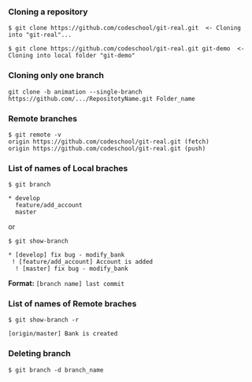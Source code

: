### Cloning a repository
```
$ git clone https://github.com/codeschool/git-real.git  <- Cloning into "git-real"...
```
```
$ git clone https://github.com/codeschool/git-real.git git-demo  <- Cloning into local folder "git-demo"
```

### Cloning only one branch
```
git clone -b animation --single-branch https://github.com/.../RepositotyName.git Folder_name
```
### Remote branches
```
$ git remote -v
origin https://github.com/codeschool/git-real.git (fetch)
origin https://github.com/codeschool/git-real.git (push)
```

### List of names of Local braches
```
$ git branch
```
```
* develop
  feature/add_account
  master
```
or
```
$ git show-branch
```
```
* [develop] fix bug - modify_bank
 ! [feature/add_account] Account is added
  ! [master] fix bug - modify_bank
```
**Format:** `[branch name] last commit`

### List of names of Remote braches

```
$ git show-branch -r
```
````
[origin/master] Bank is created
````

### Deleting branch

```
$ git branch -d branch_name
```